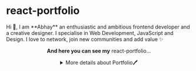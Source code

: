 # react-portfolio


<p>
Hi 👋, I am **Abhay** an enthusiastic and ambitious frontend developer and a creative designer. I specialise in Web Development, JavaScript and Design. I love to network, join new communities and add value ✨

<p align="center"><b> And here you can see my</b> react-portfolio...</p>

<details align="center">
  <summary>More details about Portfolio🖊️</summary>

- 🔭 I used libraries like : "aos" , "typewriter-effect", "react-icons" , "animate.css", "react-sound"...

<p>I made components like navbar, footer, sound-player, project-display-section, about-me, go-up-btn, message-me-section.
  <h4 align="center" style="color:red">💬Sections:</h4>
<ul align="center">
  <li><details align="center">
    <summary>Landing Page</summary>
    The landing or home Page has an about section where I used typewriter library to give that typewriter infinte loop effect and then my image and last but not least skill set is displayed.
    </details>
  </li>
  <li>Projects</li>
  <li>About</li>
  <li>Contact</li>
</ul>
  

- 👨‍💻 All of my projects are available at [Portfolio](https://kumarabhay-portfolio.netlify.app/)

- 💬 Ask me about **open source, web development, and community management**

- 📫 Reach me out at **Abhaycbr07@gmail.com**

</details>
</p>
